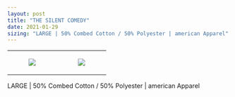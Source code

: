 ```yaml
---
layout: post
title: "THE SILENT COMEDY"
date: 2021-01-29
sizing: "LARGE | 50% Combed Cotton / 50% Polyester | american Apparel"
---
```




<table style="width:100%;"><tr><td style="vertical-align:top;">
      <figure class="tmblr-full" data-orig-height="2048" data-orig-width="1365" data-orig-src="https://concertshirts.netlify.app/shirts/0486/0486-01.jpg"><img src="https://64.media.tumblr.com/da1d14d953056de099b44b9406b10242/7cfed0e753eebb26-7f/s540x810/40e17e0d4a74c663a3a8eccb30ba1bac9444fee3.jpg" data-orig-height="2048" data-orig-width="1365" data-orig-src="https://concertshirts.netlify.app/shirts/0486/0486-01.jpg"/></figure></td>
    <td style="vertical-align:top;">
      <figure class="tmblr-full" data-orig-height="2048" data-orig-width="1365" data-orig-src="https://concertshirts.netlify.app/shirts/0486/0486-02.jpg"><img src="https://64.media.tumblr.com/d44e1e9b276062d32948d525edb48ce3/7cfed0e753eebb26-47/s540x810/d53e4dc8ea161d5f28910486b26d03ccca90b139.jpg" data-orig-height="2048" data-orig-width="1365" data-orig-src="https://concertshirts.netlify.app/shirts/0486/0486-02.jpg"/></figure></td>
  </tr></table><p>
  LARGE | 50% Combed Cotton / 50% Polyester | american Apparel
</p>
